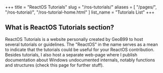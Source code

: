 +++
title = "ReactOS Tutorials"
slug = "/ros-tutorials/"
aliases = [
    "/pages/",
    "/ros-tutorial/",
    "/ros-tutorial-home.html"
]
list_name = "Tutorials List"
+++

## What is ReactOS Tutorials section?

ReactOS Tutorials is a website personally created by GeoB99 to host several tutorials or guidelines. The "ReactOS" in the name serves as a mean to indicate that the tutorials could be useful for your ReactOS contribution. Besides tutorials, I also host a separate web-page where I publish documentation about Windows undocumented internals, notably functions and structures (check this page for further stuff).